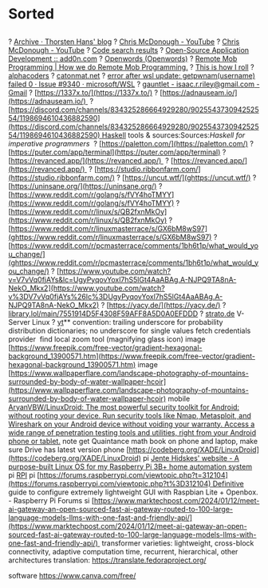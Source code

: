 # Sorted
## 
? [Archive · Thorsten Hans' blog](ghttps://www.thorsten-hans.com/archive/)
? [Chris McDonough - YouTube](ghttps://www.youtube.com/@ChrisMcDonough)
? [Chris McDonough - YouTube](ghttps://www.youtube.com/@ChrisMcDonough/playlists)
? [Code search results](ghttps://github.com/search?q%3Dpkgs.lynx%2Blanguage%253Anix%26type%3Dcode)
? [Open-Source Application Development :: add0n.com](ghttps://add0n.com/index.html)
? [Openwords (Openwords)](https://github.com/Openwords)
? [Remote Mob Programming | How we do Remote Mob Programming.](https://www.remotemobprogramming.org/)
? [This is how I roll](ghttps://linuxmatters.sh/19/)
? [alphacoders](https://wall.alphacoders.com/)
? [catonmat.net](ghttps://catonmat.net/)
? [error after wsl update: getpwnam(username) failed 0 · Issue #9340 · microsoft/WSL](https://github.com/microsoft/WSL/issues/9340)
? [gauntlet - isaac.r.riley@gmail.com - Gmail](ghttps://mail.google.com/mail/u/0/%23inbox/KtbxLxGkPcDcKKtSrBrqctBhSvWJqfhMKg)
? [https://1337x.to/](https://1337x.to/)
? [https://adnauseam.io/](https://adnauseam.io/) 
? [https://discord.com/channels/834325286664929280/902554373094252554/1198694610436882590](https://discord.com/channels/834325286664929280/902554373094252554/1198694610436882590) Haskell tools & sources:Sources:*Haskell for imperative programmers* 
? [https://paletton.com/](https://paletton.com/)
? [https://puter.com/app/terminal](https://puter.com/app/terminal)
? [https://revanced.app/](https://revanced.app/) 
? [https://revanced.app/](https://revanced.app/) 
? [https://studio.ribbonfarm.com/](https://studio.ribbonfarm.com/)
? [https://uncut.wtf/](ghttps://uncut.wtf/)
? [https://uninsane.org/](https://uninsane.org/)
? [https://www.reddit.com/r/golang/s/fVY4hoTMYY](https://www.reddit.com/r/golang/s/fVY4hoTMYY)
? [https://www.reddit.com/r/linux/s/QB2fxnMkOy](https://www.reddit.com/r/linux/s/QB2fxnMkOy)
? [https://www.reddit.com/r/linuxmasterrace/s/GX6bM8wS97](ghttps://www.reddit.com/r/linuxmasterrace/s/GX6bM8wS97)
? [https://www.reddit.com/r/pcmasterrace/comments/1bh6t1p/what_would_you_change/](ghttps://www.reddit.com/r/pcmasterrace/comments/1bh6t1p/what_would_you_change/)
? [https://www.youtube.com/watch?v=V7vVq0fjAYs&lc=UgyPyqovYoxl7hS5lGt4AaABAg.A-NJPQ9TA8nA-NekO_Mkx2](https://www.youtube.com/watch?v%3DV7vVq0fjAYs%26lc%3DUgyPyqovYoxl7hS5lGt4AaABAg.A-NJPQ9TA8nA-NekO_Mkx2)
? [https://yacy.de/](https://yacy.de/)
? [library.lol/main/7551914D5F4308F59AFF8A5D0A0EFDDD](http://library.lol/main/7551914D5F4308F59AFF8A5D0A0EFDDD)
? [strato.de](ghttp://strato.de) V-Server Linux
? [yt](https://m.youtube.com/watch?v%3DjwRqiCv6Z9k)**
convention: trailing underscore for probability distribution dictionaries; no underscore for single values
fetch credentials provider [](https://github.com/NixOS/nix/issues/8635)
find local zoom tool (magnifying glass icon)
image [https://www.freepik.com/free-vector/gradient-hexagonal-background_13900571.htm](https://www.freepik.com/free-vector/gradient-hexagonal-background_13900571.htm)
image [https://www.wallpaperflare.com/landscape-photography-of-mountains-surrounded-by-body-of-water-wallpaper-hcoir](https://www.wallpaperflare.com/landscape-photography-of-mountains-surrounded-by-body-of-water-wallpaper-hcoir)
mobile [AryanVBW/LinuxDroid: The most powerful security toolkit for Android: without rooting your device. Run security tools like Nmap, Metasploit, and Wireshark on your Android device without voiding your warranty. Access a wide range of penetration testing tools and utilities, right from your Android phone or tablet.](https://github.com/AryanVBW/LinuxDroid)
note get Quaintance math book on phone and laptop, make sure Drive has latest version
phone  [https://codeberg.org/XADE/LinuxDroid](https://codeberg.org/XADE/LinuxDroid)
pi [Jente Hidskes' website - A purpose-built Linux OS for my Raspberry Pi 3B+ home automation system](ghttps://www.hjdskes.nl/projects/rpi-linux/)
pi [RPI](http://libgen.rs/search.php?%26req%3Draspberry%2Bpi%26phrase%3D1%26view%3Dsimple%26column%3Ddef%26sort%3Dyear%26sortmode%3DDESC)
pi [https://forums.raspberrypi.com/viewtopic.php?t=312104](https://forums.raspberrypi.com/viewtopic.php?t%3D312104) Definitive guide to configure extremely lightweight GUI with Raspbian Lite + Openbox. - Raspberry Pi Forums
si [https://www.marktechpost.com/2024/01/12/meet-ai-gateway-an-open-sourced-fast-ai-gateway-routed-to-100-large-language-models-llms-with-one-fast-and-friendly-api/](https://www.marktechpost.com/2024/01/12/meet-ai-gateway-an-open-sourced-fast-ai-gateway-routed-to-100-large-language-models-llms-with-one-fast-and-friendly-api/) 
transformer varieties: lightweight, cross-block connectivity, adaptive computation time, recurrent, hierarchical, other architectures
translation: https://translate.fedoraproject.org/

software https://www.canva.com/free/


